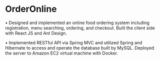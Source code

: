 # OrderOnline

•	Designed and implemented an online food ordering system including registration, menu searching, ordering, and checkout. Built the client side with React JS and Ant Design.

•	Implemented RESTful API via Spring MVC and utilized Spring and Hibernate to access and operate the database built by MySQL. Deployed the server to Amazon EC2 virtual machine with Docker.
